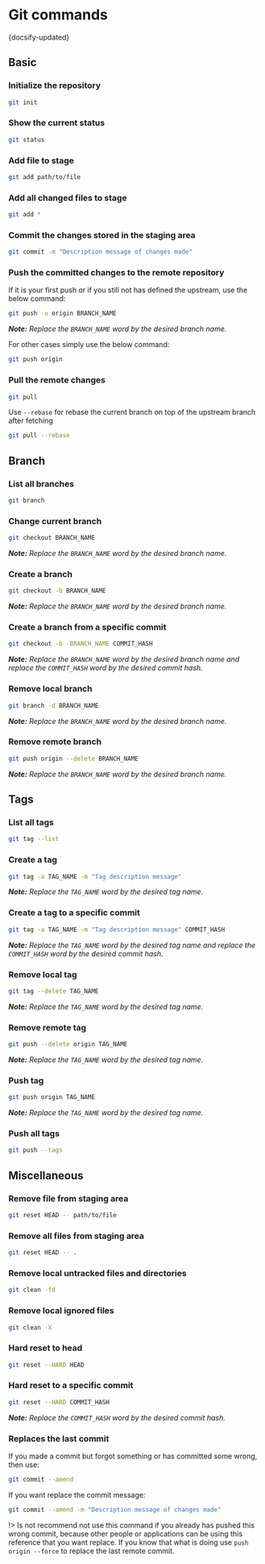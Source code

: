 # Git commands
{docsify-updated}

## Basic

### Initialize the repository
```sh
git init
```

### Show the current status
```sh
git status
```

### Add file to stage
```sh
git add path/to/file
```

### Add all changed files to stage
```sh
git add *
```

### Commit the changes stored in the staging area
```sh
git commit -m "Description message of changes made"
```

### Push the committed changes to the remote repository

If it is your first push or if you still not has defined the upstream, use the below command:

```sh
git push -u origin BRANCH_NAME
```

***Note:*** *Replace the `BRANCH_NAME` word by the desired branch name.*

For other cases simply use the below command:
```sh
git push origin
```

### Pull the remote changes
```sh
git pull
```

Use `--rebase` for rebase the current branch on top of the upstream branch after fetching
```sh
git pull --rebase
```

## Branch

### List all branches
```sh
git branch
```

### Change current branch
```sh
git checkout BRANCH_NAME
```

***Note:*** *Replace the `BRANCH_NAME` word by the desired branch name.*

### Create a branch
```sh
git checkout -b BRANCH_NAME
```

***Note:*** *Replace the `BRANCH_NAME` word by the desired branch name.*

### Create a branch from a specific commit
```sh
git checkout -b -BRANCH_NAME COMMIT_HASH
```

***Note:*** *Replace the `BRANCH_NAME` word by the desired branch name and replace the `COMMIT_HASH` word by the desired commit hash.*

### Remove local branch
```sh
git branch -d BRANCH_NAME
```

***Note:*** *Replace the `BRANCH_NAME` word by the desired branch name.*

### Remove remote branch
```sh
git push origin --delete BRANCH_NAME
```

***Note:*** *Replace the `BRANCH_NAME` word by the desired branch name.*

## Tags

### List all tags
```sh
git tag --list
```

### Create a tag
```sh
git tag -a TAG_NAME -m "Tag description message"
```

***Note:*** *Replace the `TAG_NAME` word by the desired tag name.*

### Create a tag to a specific commit
```sh
git tag -a TAG_NAME -m "Tag description message" COMMIT_HASH
```

***Note:*** *Replace the `TAG_NAME` word by the desired tag name and replace the `COMMIT_HASH` word by the desired commit hash.*

### Remove local tag
```sh
git tag --delete TAG_NAME
```

***Note:*** *Replace the `TAG_NAME` word by the desired tag name.*

### Remove remote tag
```sh
git push --delete origin TAG_NAME
```

***Note:*** *Replace the `TAG_NAME` word by the desired tag name.*

### Push tag
```sh
git push origin TAG_NAME
```

***Note:*** *Replace the `TAG_NAME` word by the desired tag name.*

### Push all tags
```sh
git push --tags
```

## Miscellaneous

### Remove file from staging area
```sh
git reset HEAD -- path/to/file
```

### Remove all files from staging area
```sh
git reset HEAD -- .
```

### Remove local untracked files and directories
```sh
git clean -fd
```

### Remove local ignored files
```sh
git clean -X
```

### Hard reset to head
```sh
git reset --HARD HEAD
```

### Hard reset to a specific commit
```sh
git reset --HARD COMMIT_HASH
```

***Note:*** *Replace the `COMMIT_HASH` word by the desired commit hash.*

### Replaces the last commit

If you made a commit but forgot something or has committed some wrong, then use:
```sh
git commit --amend
```

If you want replace the commit message:

```sh
git commit --amend -m "Description message of changes made"
```

!> Is not recommend not use this command if you already has pushed this wrong commit, because other people or applications can be using this reference that you want replace. If you know that what is doing use `push origin --force` to replace the last remote commit.
